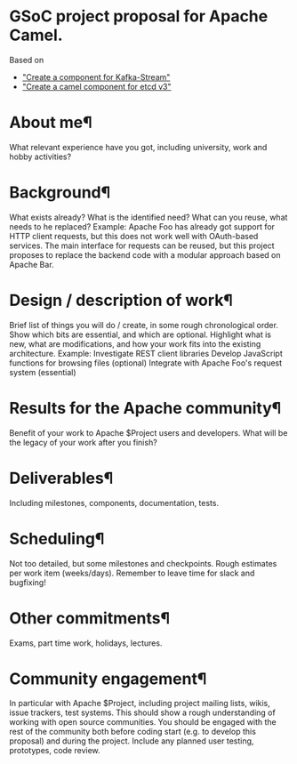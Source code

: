 # GSoC project proposal for Apache Camel.
Based on 
- ["Create a component for Kafka-Stream"](https://issues.apache.org/jira/browse/CAMEL-10652)
- ["Create a camel component for etcd v3"](https://issues.apache.org/jira/browse/CAMEL-10173)

# About me¶
What relevant experience have you got, including university, work and hobby activities?
# Background¶
What exists already? What is the identified need? What can you reuse, what needs to he replaced?
Example: Apache Foo has already got support for HTTP client requests, but this does not work well with OAuth-based services. The main interface for requests can be reused, but this project proposes to replace the backend code with a modular approach based on Apache Bar.
# Design / description of work¶
Brief list of things you will do / create, in some rough chronological order.
Show which bits are essential, and which are optional. Highlight what is new, what are modifications, and how your work fits into the existing architecture.
Example:
Investigate REST client libraries
Develop JavaScript functions for browsing files (optional)
Integrate with Apache Foo's request system (essential)
# Results for the Apache community¶
Benefit of your work to Apache $Project users and developers. What will be the legacy of your work after you finish?
# Deliverables¶
Including milestones, components, documentation, tests.
# Scheduling¶
Not too detailed, but some milestones and checkpoints. Rough estimates per work item (weeks/days). Remember to leave time for slack and bugfixing!
# Other commitments¶
Exams, part time work, holidays, lectures.
# Community engagement¶
In particular with Apache $Project, including project mailing lists, wikis, issue trackers, test systems.
This should show a rough understanding of working with open source communities. You should be engaged with the rest of the community both before coding start (e.g. to develop this proposal) and during the project.
Include any planned user testing, prototypes, code review.
